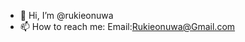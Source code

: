 - 👋 Hi, I’m @rukieonuwa
- 📫 How to reach me: Email:Rukieonuwa@Gmail.com 

<!---
rukieonuwa/rukieonuwa is a ✨ special ✨ repository because its `README.md` (this file) appears on your GitHub profile.
You can click the Preview link to take a look at your changes.
--->
